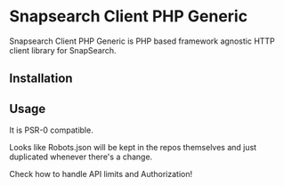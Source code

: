 Snapsearch Client PHP Generic
=============================

Snapsearch Client PHP Generic is PHP based framework agnostic HTTP client library for SnapSearch.


Installation
------------

Usage
-----

It is PSR-0 compatible.


Looks like Robots.json will be kept in the repos themselves and just duplicated whenever there's a change.

Check how to handle API limits and Authorization!